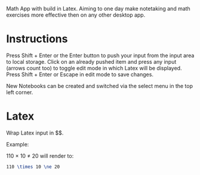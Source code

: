 Math App with build in Latex. Aiming to one day make notetaking and math exercises more effective then on any other desktop app.

# Instructions

Press Shift + Enter or the Enter button to push your input from the input area to local storage.
Click on an already pushed item and press any input (arrows count too) to toggle edit mode in which Latex will be displayed.
Press Shift + Enter or Escape in edit mode to save changes.

New Notebooks can be created and switched via the select menu in the top left corner.

# Latex

Wrap Latex input in $$.

Example:

110 $\times$ 10 $\ne$ 20
will render to:

```latex
110 \times 10 \ne 20
```
